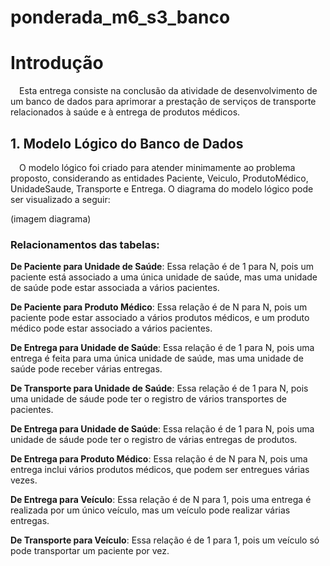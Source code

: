 # ponderada_m6_s3_banco

# Introdução
&emsp;Esta entrega consiste na conclusão da atividade de desenvolvimento de um banco de dados para aprimorar a prestação de serviços de transporte relacionados à saúde e à entrega de produtos médicos. 

## 1. Modelo Lógico do Banco de Dados
&emsp;O modelo lógico foi criado para atender minimamente ao problema proposto, considerando as entidades Paciente, Veiculo, ProdutoMédico, UnidadeSaude, Transporte e Entrega. O diagrama do modelo lógico pode ser visualizado a seguir:

(imagem diagrama)

### Relacionamentos das tabelas:

**De Paciente para Unidade de Saúde**: Essa relação é de 1 para N, pois um paciente está associado a uma única unidade de saúde, mas uma unidade de saúde pode estar associada a vários pacientes.

**De Paciente para Produto Médico**: Essa relação é de N para N, pois um paciente pode estar associado a vários produtos médicos, e um produto médico pode estar associado a vários pacientes.

**De Entrega para Unidade de Saúde**: Essa relação é de 1 para N, pois uma entrega é feita para uma única unidade de saúde, mas uma unidade de saúde pode receber várias entregas.

**De Transporte para Unidade de Saúde**: Essa relação é de 1 para N, pois uma unidade de sáude pode ter o registro de vários transportes de pacientes.

**De Entrega para Unidade de Saúde**: Essa relação é de 1 para N, pois uma unidade de sáude pode ter o registro de várias entregas de produtos.

**De Entrega para Produto Médico**: Essa relação é de N para N, pois uma entrega inclui vários produtos médicos, que podem ser entregues várias vezes.

**De Entrega para Veículo**: Essa relação é de N para 1, pois uma entrega é realizada por um único veículo, mas um veículo pode realizar várias entregas.

**De Transporte para Veículo**: Essa relação é de 1 para 1, pois um veículo só pode transportar um paciente por vez.

